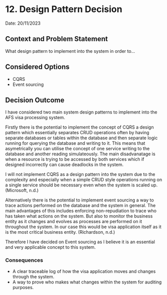 # 12. Design Pattern Decision
Date: 20/11/2023
## Context and Problem Statement

What design pattern to implement into the system in order to...

## Considered Options

* CQRS
* Event sourcing

## Decision Outcome

I have considered two main system design patterns to implement into the AFS visa processing system. 

Firstly there is the potential to implement the concept of CQRS a design pattern which essentially separates CRUD operations often by having separate databases or tables within the database and then separate logic running for querying the database and writing to it. This means that asymetrically you can utilise the concept of one service writing to the database and another reading simulateously. The main disadvanatage is when a resource is trying to be accessed by both services which if designed incorrectly can cause deadlocks in the system.

I will not implement CQRS as a design pattern into the system due to the complexity and especially when a simple CRUD style operations running on a single service should be necessary even when the system is scaled up. (Microsoft, n.d.)

Alternatively there is the potential to implement event sourcing a way to trace actions performed on the database and the system in general. The main advantages of this includes enforcing non-repudiation to trace who has taken what actions on the system. But also to monitor the business entity as it changes and evolves as processes are performed on it throughout the system. In our case this would be visa application itself as it is the most critical business entity. (Richardson, n.d.)

Therefore I have decided on Event sourcing as I believe it is an essential and very applicable concept to this system. 

### Consequences

* A clear traceable log of how the visa application moves and changes through the system.
* A way to prove who makes what changes within the system for auditing purposes.
